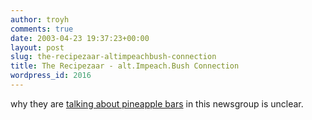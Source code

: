 ```yaml
---
author: troyh
comments: true
date: 2003-04-23 19:37:23+00:00
layout: post
slug: the-recipezaar-altimpeachbush-connection
title: The Recipezaar - alt.Impeach.Bush Connection
wordpress_id: 2016
---
```


why they are [talking about pineapple bars](http://groups.google.com/groups?hl=en&lr=&ie=UTF-8&threadm=3EA41C8E.5080802%40notospam.com&rnum=1&prev=/groups%3Fq%3Drecipezaar%26hl%3Den%26lr%3D%26ie%3DUTF-8%26scoring%3Dd%26selm%3D3EA41C8E.5080802%2540notospam.com%26rnum%3D1) in this newsgroup is unclear.
